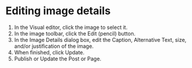 # Editing image details

1. In the Visual editor, click the image to select it.
2. In the image toolbar, click the Edit (pencil) button. 
3. In the Image Details dialog box, edit the Caption, Alternative Text, size, and/or justification of the image.
4. When finished, click Update.
5. Publish or Update the Post or Page.
